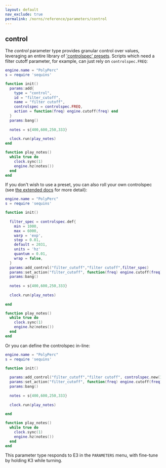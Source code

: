```yaml
---
layout: default
nav_exclude: true
permalink: /norns/reference/parameters/control
---
```


## control

The *control* parameter type provides granular control over values, leveraging an entire library of ['controlspec' presets](/docs/norns/reference/controlspec#presets). Scripts which need a filter cutoff parameter, for example, can just rely on `controlspec.FREQ`:

```lua
engine.name = "PolyPerc"
s = require 'sequins'

function init()
  params:add{
    type = "control",
    id = "filter_cutoff",
    name = "filter cutoff",
    controlspec = controlspec.FREQ,
    action = function(freq) engine.cutoff(freq) end
  }
  params:bang()
  
  notes = s{400,600,250,333}
  
  clock.run(play_notes)
end

function play_notes()
  while true do
    clock.sync(1)
    engine.hz(notes())
  end
end
```

If you don't wish to use a preset, you can also roll your own controlspec (see [the extended docs](/docs/norns/reference/controlspec) for more detail):

```lua
engine.name = "PolyPerc"
s = require 'sequins'

function init()
  
  filter_spec = controlspec.def{
    min = 1000,
    max = 6000,
    warp = 'exp',
    step = 0.01,
    default = 2031,
    units = 'hz'
    quantum = 0.01,
    wrap = false,
  }
  params:add_control("filter_cutoff","filter cutoff",filter_spec)
  params:set_action("filter_cutoff", function(freq) engine.cutoff(freq) end)
  params:bang()
  
  notes = s{400,600,250,333}
  
  clock.run(play_notes)
  
end

function play_notes()
  while true do
    clock.sync(1)
    engine.hz(notes())
  end
end
```

Or you can define the controlspec in-line:

```lua
engine.name = "PolyPerc"
s = require 'sequins'

function init()
  
  params:add_control("filter_cutoff","filter cutoff", controlspec.new(1000,6000,'exp',0.01,2031,'hz',0.01,false))
  params:set_action("filter_cutoff", function(freq) engine.cutoff(freq) end)
  params:bang()
  
  notes = s{400,600,250,333}
  
  clock.run(play_notes)
  
end

function play_notes()
  while true do
    clock.sync(1)
    engine.hz(notes())
  end
end
```

This parameter type responds to E3 in the `PARAMETERS` menu, with fine-tune by holding K3 while turning.